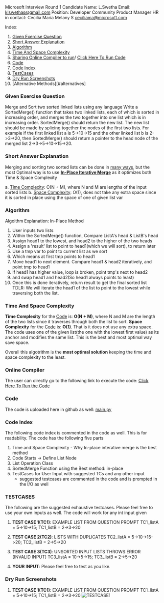 Microsoft Interview Round 1
Candidate Name: L.Swetha 
Email: klswethas@gmail.com
Position: Developer Community Product Manager
HR in contact: Cecilia Maria Melany S <ceciliama@microsoft.com>

Index: 
1.  [Given Exercise Question](#given-exercise-question)
2.  [Short Answer Explanation](#short-answer-explanation)
3.  [Algorithm](#algorithm)
4.  [Time And Space Complexity](#time-and-space-complexity)
5.  [Sharing Online Compiler to run](#online-compiler)/ [Click Here To Run Code](https://onlinegdb.com/4xgTAhYJo)
6.  [Code](https://github.com/LSwethanara/Microsoft_Interview_Round1/blob/main/main.py)
7.  [Code Index](#codeindex)
8.  [TestCases](#testcases)
9.  [Dry Run Screenshots](#dry-run-screenshots)
10. [Alternative Methods][#alternatives]

### Given Exercise Question
<a name = '#given-exercise-question'></a>

Merge and Sort two sorted linked lists using any language
Write a SortedMerge() function that takes two linked lists, each of which is sorted in increasing order, and merges the two together into one list which is in increasing order. SortedMerge() should return the new list. The new list should be made by splicing together the nodes of the first two lists.
For example if the first linked list a is 5->10->15 and the other linked list b is 2->3->20, then SortedMerge() should return a pointer to the head node of the merged list 2->3->5->10->15->20.



### Short Answer Explanation
<a name = '#short-answer-explanation'></a>
Merging and sorting two sorted lists can be done in [many ways](#alternatives), but the most Optimal way is to use [**In-Place Iterative Merge**](#algorithm) as it optimizes both Time & Space Complexity

a. [Time Complexity](#complexity): O(N + M), where N and M are lengths of the input sorted lists
b. [Space Complexity](#complexity): O(1), does not take any extra space since it is sorted in place using the space of one of given list var 



### Algorithm
<a name = '#algorithm'></a>
Algoithm Explanation: In-Place Method
1. User inputs two lists
2. Within the SortedMerge() function, Compare ListA's head & ListB's head 
3. Assign head1 to the lowest, and head2 to the higher of the two heads
4. Assign a 'result' list to point to head1(which we will sort), to return later
5. Use a tmp var to point to current list as we sort
6. Which means at first tmp points to head1
7. Move head1 to next element. Compare head1 & head2 iteratively, and point tmp to head1
8. If head1 has higher value, loop is broken, point tmp's next to head2
7. and swap head1 and head2(So head1 always points to least)
8. Once this is done iteratively, return result to get the final sorted list
TDLR: We will iterate the head1 of the list to point to the lowest while traversing both the list. 




### Time And Space Complexity
<a name = '#time-and-space-complexity'></a>
**Time Complexity** for the [Code](https://github.com/LSwethanara/Microsoft_Interview_Round1/blob/main/main.py) is: **O(N + M)**, where N and M are the length of the two lists since it traverses through both the list to sort. 
**Space Complexity** for the [Code](https://github.com/LSwethanara/Microsoft_Interview_Round1/blob/main/main.py) is: **O(1)**. That is it does not use any extra space. The code uses one of the given list(the one with the lowest first value) as its anchor and modifies the same list. This is the best and most optimal way save space. 

Overall this algotrithm is the **most optimal solution** keeping the time and space complexity to the least. 



### Online Compiler
<a name = '#online-compiler'></a>
The user can directly go to the following link to execute the code: 
[Click Here To Run the Code](https://onlinegdb.com/4xgTAhYJo)



### Code
<a name = '#code'></a>
The code is uploaded here in github as well: [main.py](https://github.com/LSwethanara/Microsoft_Interview_Round1/blob/main/main.py)



### Code Index
<a name = '#code-index'></a>
The following code index is commented in the code as well. This is for readability. 
The code has the following five parts 
1. Time and Space Complexity - Why In-place interative merge is the best method
2. Code Starts -> Define List Node
3. List Operation Class
4. SortedMerge Function using the Best method: in-place
5. TestCases for User Input with suggested TCs and any other input
     - suggested testcases are commented in the code and is prompted in the I/O as well


### TESTCASES
<a name = '#testcases'></a>
The following are the suggested exhaustive testcases. 
Please feel free to use your own inputs as well. The code will work for any int input given 

1. **TEST CASE 1(TC1)**: EXAMPLE LIST FROM QUESTION PROMPT 
   TC1_listA = 5->10->15; TC1_listB = 2->3->20

2. **TEST CASE 2(TC2)**: LISTS WITH DUPLICATES 
   TC2_listA = 5->10->15->20; TC2_listB = 2->5->20

3. **TEST CASE 3(TC3)**: UNSORTED INPUT LISTS THROWS ERROR (INVALID INPUT) 
   TC3_listA = 10->5->15; TC3_listB = 2->5->20

4. **YOUR INPUT**: Please feel free to test as you like. 



### Dry Run Screenshots
<a name = '#dry-run-screenshots'></a>

1. **TEST CASE 1(TC1)**: EXAMPLE LIST FROM QUESTION PROMPT 
   TC1_listA = 5->10->15; TC1_listB = 2->3->20
   ![TESTCASE1](https://user-images.githubusercontent.com/13202839/165770502-995499f1-f0a9-459a-a7d8-b51586ed4730.PNG)

   
